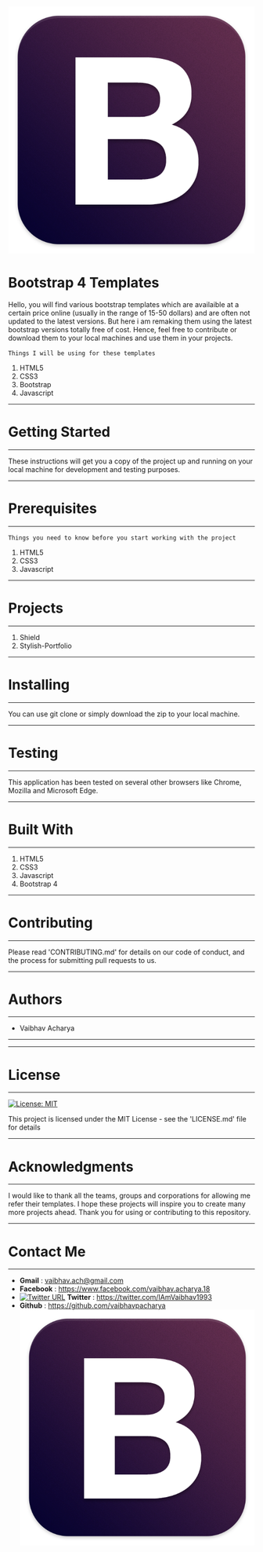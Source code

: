 ![Bootstrap Logo](https://raw.githubusercontent.com/Mikescops/bootstrapbolttheme/master/icon-bootstrap.png)

# Bootstrap 4 Templates
Hello, you will find various bootstrap templates which are availaible at a certain price online (usually in the range of 15-50 dollars) and are often not updated to the latest versions. But here i am remaking them using the latest bootstrap versions totally free of cost. Hence, feel free to contribute or download them to your local machines and use them in your projects.
```
Things I will be using for these templates
```
1. HTML5
2. CSS3
3. Bootstrap
4. Javascript
*** 
# Getting Started
***
These instructions will get you a copy of the project up and running on your local machine for development and testing purposes.
***
# Prerequisites
***
```
Things you need to know before you start working with the project
```
1. HTML5
2. CSS3
3. Javascript
***
# Projects
***
1. Shield
2. Stylish-Portfolio
***
# Installing
***
You can use git clone or simply download the zip to your local machine.
***
# Testing
***
This application has been tested on several other browsers like Chrome, Mozilla and Microsoft Edge.
***
# Built With
***
1. HTML5
2. CSS3
3. Javascript
4. Bootstrap 4
***
# Contributing
***
Please read 'CONTRIBUTING.md' for details on our code of conduct, and the process for submitting pull requests to us.
***
# Authors
***
* Vaibhav Acharya
***
***
# License
***
[![License: MIT](https://img.shields.io/badge/License-MIT-yellow.svg)](https://opensource.org/licenses/MIT)

This project is licensed under the MIT License - see the 'LICENSE.md' file for details

***
# Acknowledgments
***
I would like to thank all the teams, groups and corporations for allowing me refer their templates.
I hope these projects will inspire you to create many more projects ahead.
Thank you for using or contributing to this repository.

***
# Contact Me
***
- **Gmail**			:	vaibhav.ach@gmail.com
- **Facebook**		:	https://www.facebook.com/vaibhav.acharya.18
- [![Twitter URL](https://img.shields.io/twitter/url/http/shields.io.svg?style=social)]() **Twitter**		:	https://twitter.com/IAmVaibhav1993
- **Github**		:	https://github.com/vaibhavpacharya
![Bootstrap Logo](https://raw.githubusercontent.com/Mikescops/bootstrapbolttheme/master/icon-bootstrap.png)
